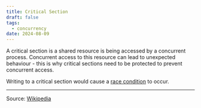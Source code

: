 ```yaml
---
title: Critical Section
draft: false
tags:
  - concurrency
date: 2024-08-09
---
```

A critical section is a shared resource is being accessed by a concurrent process. Concurrent access to this resource can lead to unexpected behaviour - this is why critical sections need to be protected to prevent concurrent access.

Writing to a critical section would cause a [race condition](2408091746) to occur.

---

Source: [Wikipedia](https://en.wikipedia.org/wiki/Critical_section)

